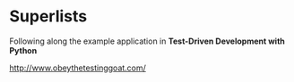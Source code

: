 # Superlists

Following along the example application in **Test-Driven Development with Python**

http://www.obeythetestinggoat.com/
